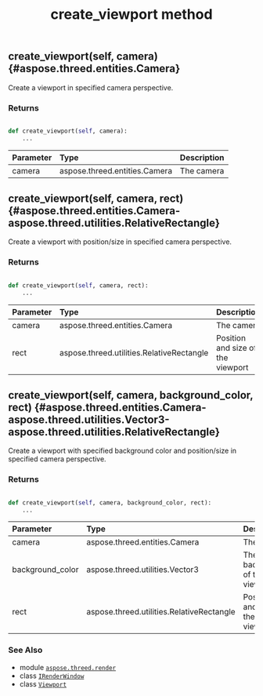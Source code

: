 ﻿---
title: create_viewport method
second_title: Aspose.3D for Python via .NET API References
description: 
type: docs
weight: 20
url: /python-net/aspose.threed.render/irenderwindow/create_viewport/
is_root: false
---

## create_viewport(self, camera) {#aspose.threed.entities.Camera}

Create a viewport in specified camera perspective.


### Returns 





```python

def create_viewport(self, camera):
    ...
```


| Parameter | Type | Description |
| :- | :- | :- |
| camera | aspose.threed.entities.Camera | The camera |


## create_viewport(self, camera, rect) {#aspose.threed.entities.Camera-aspose.threed.utilities.RelativeRectangle}

Create a viewport with position/size in specified camera perspective.


### Returns 





```python

def create_viewport(self, camera, rect):
    ...
```


| Parameter | Type | Description |
| :- | :- | :- |
| camera | aspose.threed.entities.Camera | The camera |
| rect | aspose.threed.utilities.RelativeRectangle | Position and size of the viewport |


## create_viewport(self, camera, background_color, rect) {#aspose.threed.entities.Camera-aspose.threed.utilities.Vector3-aspose.threed.utilities.RelativeRectangle}

Create a viewport with specified background color and position/size in specified camera perspective.


### Returns 





```python

def create_viewport(self, camera, background_color, rect):
    ...
```


| Parameter | Type | Description |
| :- | :- | :- |
| camera | aspose.threed.entities.Camera | The camera |
| background_color | aspose.threed.utilities.Vector3 | The background of the viewport |
| rect | aspose.threed.utilities.RelativeRectangle | Position and size of the viewport |



### See Also
* module [`aspose.threed.render`](../../)
* class [`IRenderWindow`](/3d/python-net/aspose.threed.render/irenderwindow)
* class [`Viewport`](/3d/python-net/aspose.threed.render/viewport)
